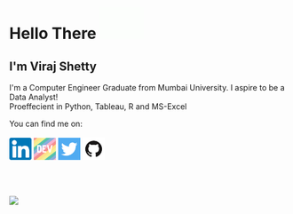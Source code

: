# Hello There <img src = "https://github.com/VirajVShetty/VirajVShetty/blob/main/Source/hello.gif" width="80px">

## I'm Viraj Shetty

I'm a Computer Engineer Graduate from Mumbai University. I aspire to be a Data Analyst! </br>
Proeffecient in Python, Tableau, R and MS-Excel

You can find me on: </br> </br>
<a href="https://www.linkedin.com/in/viraj-shetty-0a972315b/"><img height="40" src="https://github.com/VirajVShetty/VirajVShetty/blob/main/Source/linkedin.png"></a>
<a href="https://dev.to/virajvshetty"><img height="40" src="https://github.com/VirajVShetty/VirajVShetty/blob/main/Source/devto.png"></a>
<a href="https://twitter.com/virajshetty47"><img height="40" src="https://github.com/VirajVShetty/VirajVShetty/blob/main/Source/twitter.png"></a>
<a href="https://github.com/VirajVShetty"><img height="40" src="https://github.com/VirajVShetty/VirajVShetty/blob/main/Source/github.png"></a>

</br></br>

<img src ="https://github-readme-stats.vercel.app/api?username=VirajVShetty&&show_icons=true&title_color=ffffff&icon_color=bb2acf&text_color=daf7dc&bg_color=151515" >
